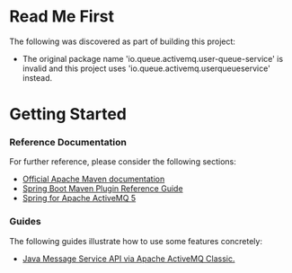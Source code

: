 # Read Me First
The following was discovered as part of building this project:

* The original package name 'io.queue.activemq.user-queue-service' is invalid and this project uses 'io.queue.activemq.userqueueservice' instead.

# Getting Started

### Reference Documentation
For further reference, please consider the following sections:

* [Official Apache Maven documentation](https://maven.apache.org/guides/index.html)
* [Spring Boot Maven Plugin Reference Guide](https://docs.spring.io/spring-boot/docs/2.2.2.RELEASE/maven-plugin/)
* [Spring for Apache ActiveMQ 5](https://docs.spring.io/spring-boot/docs/2.2.2.RELEASE/reference/htmlsingle/#boot-features-activemq)

### Guides
The following guides illustrate how to use some features concretely:

* [Java Message Service API via Apache ActiveMQ Classic.](https://spring.io/guides/gs/messaging-jms/)

